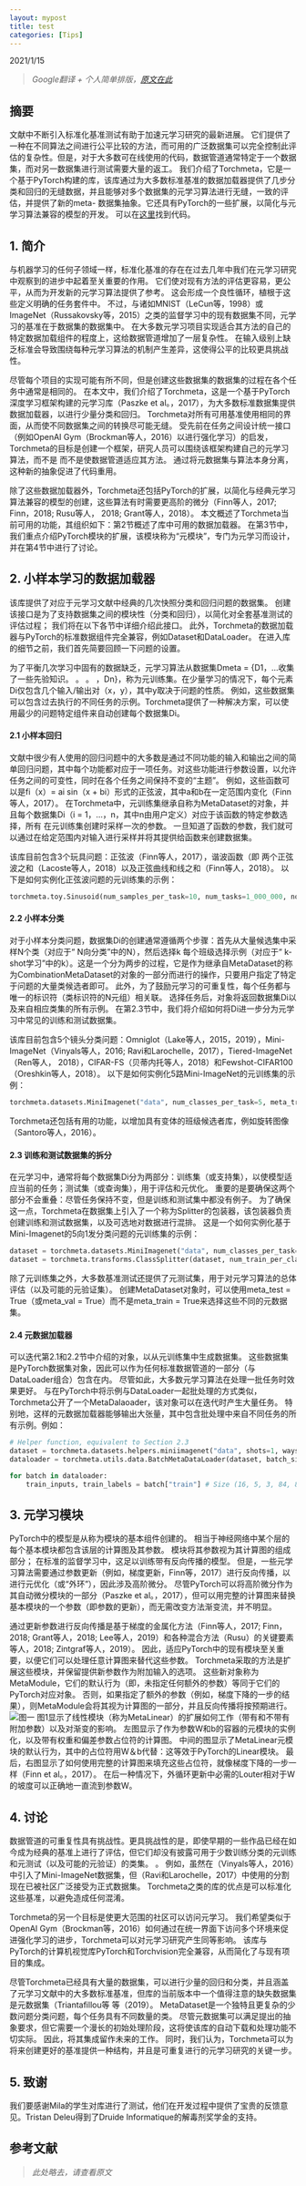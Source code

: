 ```yaml
---
layout: mypost
title: test
categories: [Tips]
---
```


2021/1/15

> *Google翻译 + 个人简单排版，[原文在此](https://arxiv.org/abs/1909.06576v1)*

## 摘要
文献中不断引入标准化基准测试有助于加速元学习研究的最新进展。 它们提供了一种在不同算法之间进行公平比较的方法，而可用的广泛数据集可以完全控制此评估的复杂性。但是，对于大多数可在线使用的代码，数据管道通常特定于一个数据集，而对另一数据集进行测试需要大量的返工。 我们介绍了Torchmeta，它是一个基于PyTorch构建的库，该库通过为大多数标准基准的数据加载器提供了几步分类和回归的无缝数据，并且能够对多个数据集的元学习算法进行无缝，一致的评估，并提供了新的meta- 数据集抽象。它还具有PyTorch的一些扩展，以简化与元学习算法兼容的模型的开发。 可以在[这里](https://github.com/tristandeleu/pytorch-meta)找到代码。

## 1. 简介
与机器学习的任何子领域一样，标准化基准的存在在过去几年中我们在元学习研究中观察到的进步中起着至关重要的作用。 它们使对现有方法的评估更容易，更公平，从而为开发新的元学习算法提供了参考。 这会形成一个良性循环，植根于这些定义明确的任务套件中。 不过，与诸如MNIST（LeCun等，1998）或ImageNet（Russakovsky等，2015）之类的监督学习中的现有数据集不同，元学习的基准在于数据集的数据集中。 在大多数元学习项目实现适合其方法的自己的特定数据加载组件的程度上，这给数据管道增加了一层复杂性。 在输入级别上缺乏标准会导致围绕每种元学习算法的机制产生差异，这使得公平的比较更具挑战性。

尽管每个项目的实现可能有所不同，但是创建这些数据集的数据集的过程在各个任务中通常是相同的。 在本文中，我们介绍了Torchmeta，这是一个基于PyTorch深度学习框架构建的元学习库（Paszke et al。，2017），为大多数标准数据集提供数据加载器，以进行少量分类和回归。  Torchmeta对所有可用基准使用相同的界面，从而使不同数据集之间的转换尽可能无缝。 受先前在任务之间设计统一接口（例如OpenAI Gym（Brockman等人，2016）以进行强化学习）的启发，Torchmeta的目标是创建一个框架，研究人员可以围绕该框架构建自己的元学习算法，而不是 而不是使数据管道适应其方法。 通过将元数据集与算法本身分离，这种新的抽象促进了代码重用。

除了这些数据加载器外，Torchmeta还包括PyTorch的扩展，以简化与经典元学习算法兼容的模型的创建，这些算法有时需要更高阶的微分（Finn等人，2017; Finn，2018; Rusu等人，  2018; Grant等人，2018）。 本文概述了Torchmeta当前可用的功能，其组织如下：第2节概述了库中可用的数据加载器。 在第3节中，我们重点介绍PyTorch模块的扩展，该模块称为“元模块”，专门为元学习而设计，并在第4节中进行了讨论。

## 2. 小样本学习的数据加载器
该库提供了对应于元学习文献中经典的几次快照分类和回归问题的数据集。 创建该接口是为了支持数据集之间的模块性（分类和回归），以简化对全套基准测试的评估过程； 我们将在以下各节中详细介绍此接口。 此外，Torchmeta的数据加载器与PyTorch的标准数据组件完全兼容，例如Dataset和DataLoader。 在进入库的细节之前，我们首先简要回顾一下问题的设置。

为了平衡几次学习中固有的数据缺乏，元学习算法从数据集Dmeta = {D1，...收集了一些先验知识。  。  。  ，Dn}，称为元训练集。在少量学习的情况下，每个元素Di仅包含几个输入/输出对（x，y），其中y取决于问题的性质。 例如，这些数据集可以包含过去执行的不同任务的示例。Torchmeta提供了一种解决方案，可以使用最少的问题特定组件来自动创建每个数据集Di。

#### 2.1 小样本回归
文献中很少有人使用的回归问题中的大多数是通过不同功能的输入和输出之间的简单回归问题，其中每个功能都对应于一项任务。对这些功能进行参数设置，以允许任务之间的可变性，同时在各个任务之间保持不变的“主题”。 例如，这些函数可以是fi（x）= ai sin（x + bi）形式的正弦波，其中a和b在一定范围内变化（Finn等人，2017）。 在Torchmeta中，元训练集继承自称为MetaDataset的对象，并且每个数据集Di（i = 1，...，n，其中n由用户定义）对应于该函数的特定参数选择，所有 在元训练集创建时采样一次的参数。 一旦知道了函数的参数，我们就可以通过在给定范围内对输入进行采样并将其提供给函数来创建数据集。

该库目前包含3个玩具问题：正弦波（Finn等人，2017），谐波函数（即   两个正弦波之和（Lacoste等人，2018）以及正弦曲线和线之和（Finn等人，2018）。 以下是如何实例化正弦波问题的元训练集的示例： 
```python
torchmeta.toy.Sinusoid(num_samples_per_task=10, num_tasks=1_000_000, noise_std=None)
```

#### 2.2 小样本分类
对于小样本分类问题，数据集Di的创建通常遵循两个步骤：首先从大量候选集中采样N个类（对应于“ N向分类”中的N），然后选择k 每个班级选择示例（对应于“ k-shot学习”中的k）。这是一个分为两步的过程，它是作为继承自MetaDataset的称为CombinationMetaDataset的对象的一部分而进行的操作，只要用户指定了特定于问题的大量类候选者即可。 此外，为了鼓励元学习的可重复性，每个任务都与唯一的标识符（类标识符的N元组）相关联。 选择任务后，对象将返回数据集Di以及来自相应类集的所有示例。 在第2.3节中，我们将介绍如何将Di进一步分为元学习中常见的训练和测试数据集。

该库目前包含5个镜头分类问题：Omniglot（Lake等人，2015，2019），Mini-ImageNet（Vinyals等人，2016; Ravi和Larochelle，2017），Tiered-ImageNet（Ren等人，  2018），CIFAR-FS（贝蒂内托等人，2018）和Fewshot-CIFAR100（Oreshkin等人，2018）。 以下是如何实例化5路Mini-ImageNet的元训练集的示例：
```python
torchmeta.datasets.MiniImagenet("data", num_classes_per_task=5, meta_train=True, download=True)
```
Torchmeta还包括有用的功能，以增加具有变体的班级候选者库，例如旋转图像（Santoro等人，2016）。

#### 2.3 训练和测试数据集的拆分
在元学习中，通常将每个数据集Di分为两部分：训练集（或支持集），以使模型适应当前的任务；测试集（或查询集），用于评估和元优化。 重要的是要确保这两个部分不会重叠：尽管任务保持不变，但是训练和测试集中都没有例子。 为了确保这一点，Torchmeta在数据集上引入了一个称为Splitter的包装器，该包装器负责创建训练和测试数据集，以及可选地对数据进行混排。 这是一个如何实例化基于Mini-Imagenet的5向1发分类问题的元训练集的示例：
```python
dataset = torchmeta.datasets.MiniImagenet("data", num_classes_per_task=5, meta_train=True, download=True)
dataset = torchmeta.transforms.ClassSplitter(dataset, num_train_per_class=1, num_test_per_class=15, shuffle=True)
```
除了元训练集之外，大多数基准测试还提供了元测试集，用于对元学习算法的总体评估（以及可能的元验证集）。 创建MetaDataset对象时，可以使用meta_test = True（或meta_val = True）而不是meta_train = True来选择这些不同的元数据集。

#### 2.4 元数据加载器
可以迭代第2.1和2.2节中介绍的对象，以从元训练集中生成数据集。 这些数据集是PyTorch数据集对象，因此可以作为任何标准数据管道的一部分（与DataLoader组合）包含在内。 尽管如此，大多数元学习算法在处理一批任务时效果更好。 与在PyTorch中将示例与DataLoader一起批处理的方式类似，Torchmeta公开了一个MetaDalaoader，该对象可以在迭代时产生大量任务。 特别地，这样的元数据加载器能够输出大张量，其中包含批处理中来自不同任务的所有示例。例如：
```python
# Helper function, equivalent to Section 2.3
dataset = torchmeta.datasets.helpers.miniimagenet("data", shots=1, ways=5, meta_train=True, download=True)
dataloader = torchmeta.utils.data.BatchMetaDataLoader(dataset, batch_size=16)

for batch in dataloader:
    train_inputs, train_labels = batch["train"] # Size (16, 5, 3, 84, 84) & (16, 5)
```
## 3. 元学习模块
PyTorch中的模型是从称为模块的基本组件创建的。 相当于神经网络中某个层的每个基本模块都包含该层的计算图及其参数。 模块将其参数视为其计算图的组成部分； 在标准的监督学习中，这足以训练带有反向传播的模型。 但是，一些元学习算法需要通过参数更新（例如，梯度更新，Finn等，2017）进行反向传播，以进行元优化（或“外环”），因此涉及高阶微分。 尽管PyTorch可以将高阶微分作为其自动微分模块的一部分（Paszke et al。，2017），但可以用完整的计算图来替换基本模块的一个参数（即参数的更新），而无需改变方法渐变流，并不明显。

通过更新参数进行反向传播是基于梯度的金属化方法（Finn等人，2017; Finn，2018; Grant等人，2018; Lee等人，2019）和各种混合方法（Rusu）的关键要素 等人，2018; Zintgraf等人，2019）。 因此，适应PyTorch中的现有模块至关重要，以便它们可以处理任意计算图来替代这些参数。  Torchmeta采取的方法是扩展这些模块，并保留提供新参数作为附加输入的选项。 这些新对象称为MetaModule，它们的默认行为（即，未指定任何额外的参数）等同于它们的PyTorch对应对象。 否则，如果指定了额外的参数（例如，梯度下降的一步的结果），则MetaModule会将其视为计算图的一部分，并且反向传播将按预期进行。
![图一](https://i.loli.net/2021/01/15/imT7lzcrdoQRZhs.png)
图1显示了线性模块（称为MetaLinear）的扩展如何工作（带有和不带有附加参数）以及对渐变的影响。 左图显示了作为参数W和b的容器的元模块的实例化，以及带有权重和偏差参数占位符的计算图。 中间的图显示了MetaLinear元模块的默认行为，其中的占位符用W＆b代替：这等效于PyTorch的Linear模块。 最后，右图显示了如何使用完整的计算图来填充这些占位符，就像梯度下降的一步一样（Finn et al。，2017）。 在后一种情况下，外循环更新中必需的Louter相对于W的坡度可以正确地一直流到参数W。

## 4. 讨论
数据管道的可重复性具有挑战性。更具挑战性的是，即使早期的一些作品已经在如今成为经典的基准上进行了评估，但它们却没有披露可用于少数训练分类的元训练和元测试（以及可能的元验证）的类集。  。 例如，虽然在（Vinyals等人，2016）中引入了Mini-ImageNet数据集，但（Ravi和Larochelle，2017）中使用的分割现在已被社区广泛接受为正式数据集。  Torchmeta之类的库的优点是可以标准化这些基准，以避免造成任何混淆。

Torchmeta的另一个目标是使更大范围的社区可以访问元学习。 我们希望类似于OpenAI Gym（Brockman等，2016）如何通过在统一界面下访问多个环境来促进强化学习的进步，Torchmeta可以对元学习研究产生同等影响。 该库与PyTorch的计算机视觉库PyTorch和Torchvision完全兼容，从而简化了与现有项目的集成。

尽管Torchmeta已经具有大量的数据集，可以进行少量的回归和分类，并且涵盖了元学习文献中的大多数标准基准，但库的当前版本中一个值得注意的缺失数据集是元数据集（Triantafillou等 等（2019）。  MetaDataset是一个独特且更复杂的少数问题分类问题，每个任务具有不同数量的类。 尽管元数据集可以满足提出的抽象要求，但它需要一个漫长的初始处理阶段，这将使该库的自动下载和处理功能不切实际。 因此，将其集成留作未来的工作。 同时，我们认为，Torchmeta可以为将来创建更好的基准提供一种结构，并且是可重复进行的元学习研究的关键一步。

## 5. 致谢
我们要感谢Mila的学生对库进行了测试，他们在开发过程中提供了宝贵的反馈意见。Tristan Deleu得到了Druide Informatique的解毒剂奖学金的支持。

## 参考文献
> *此处略去，请查看原文*
